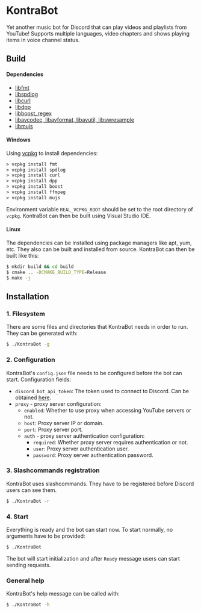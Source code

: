 # KontraBot
Yet another music bot for Discord that can play videos and playlists from YouTube!
Supports multiple languages, video chapters and shows playing items in voice channel status.

## Build
#### Dependencies
* [libfmt](https://github.com/fmtlib/fmt)
* [libspdlog](https://github.com/gabime/spdlog)
* [libcurl](https://github.com/curl/curl)
* [libdpp](https://github.com/brainboxdotcc/DPP)
* [libboost_regex](https://github.com/boostorg)
* [libavcodec, libavformat, libavutil, libswresample](https://github.com/FFmpeg/FFmpeg)
* [libmujs](https://github.com/ccxvii/mujs)
#### Windows
Using [vcpkg](https://vcpkg.io) to install dependencies:
```ps
> vcpkg install fmt
> vcpkg install spdlog
> vcpkg install curl
> vcpkg install dpp
> vcpkg install boost
> vcpkg install ffmpeg
> vcpkg install mujs
```
Environment variable `REAL_VCPKG_ROOT` should be set to the root directory of `vcpkg`.
KontraBot can then be built using Visual Studio IDE.
#### Linux
The dependencies can be installed using package managers like apt, yum, etc.
They also can be built and installed from source. KontraBot can then be built like this:
```sh
$ mkdir build && cd build
$ cmake .. -DCMAKE_BUILD_TYPE=Release
$ make -j
```

## Installation
### 1. Filesystem
There are some files and directories that KontraBot needs in order to run. They can be generated with:
```sh
$ ./KontraBot -g
```

### 2. Configuration
KontraBot's `config.json` file needs to be configured before the bot can start. Configuration fields:

* `discord_bot_api_token`: The token used to connect to Discord. Can be obtained [here](https://discord.com/developers/docs/quick-start/getting-started).
* `proxy` - proxy server configuration:
  + `enabled`: Whether to use proxy when accessing YouTube servers or not.
  + `host`: Proxy server IP or domain.
  + `port`: Proxy server port.
  + `auth` - proxy server authentication configuration:
    + `required`: Whether proxy server requires authentication or not.
    + `user`: Proxy server authentication user.
    + `password`: Proxy server authentication password.

### 3. Slashcommands registration
KontraBot uses slashcommands. They have to be registered before Discord users can see them. 
```sh
$ ./KontraBot -r
```

### 4. Start
Everything is ready and the bot can start now. To start normally, no arguments have to be provided:
```sh
$ ./KontraBot
```
The bot will start initialization and after `Ready` message users can start sending requests.

### General help
KontraBot's help message can be called with:
```sh
$ ./KontraBot -h
```
